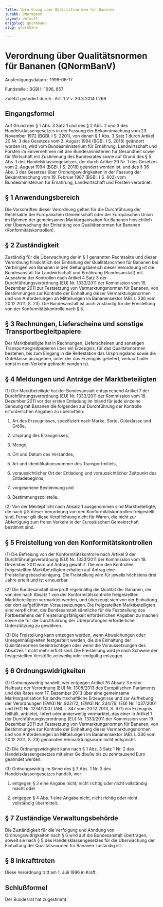 ```yaml
---
Title: Verordnung über Qualitätsnormen für Bananen
jurabk: QNormBanV
layout: default
origslug: qnormbanv
slug: qnormbanv

---
```


# Verordnung über Qualitätsnormen für Bananen (QNormBanV)

Ausfertigungsdatum
:   1996-06-17

Fundstelle
:   BGBl I: 1996, 857

Zuletzt geändert durch
:   Art. 1 V v. 20.3.2014 I 269


## Eingangsformel

Auf Grund des § 1 Abs. 3 Satz 1 und des § 2 Abs. 2 und 3 des
Handelsklassengesetzes in der Fassung der Bekanntmachung vom 23.
November 1972 (BGBl. I S. 2201), von denen § 1 Abs. 3 Satz 1 durch
Artikel 20 Nr. 3 des Gesetzes vom 2. August 1994 (BGBl. I S. 2018)
geändert worden ist, wird vom Bundesministerium für Ernährung,
Landwirtschaft und Forsten im Einvernehmen mit den Bundesministerien
für Gesundheit sowie für Wirtschaft mit Zustimmung des Bundesrates
sowie auf Grund des § 5 Abs. 1 des Handelsklassengesetzes, der durch
Artikel 20 Nr. 1 des Gesetzes vom 2. August 1994 (BGBl. I S. 2018)
geändert worden ist, und des § 36 Abs. 3 des Gesetzes über
Ordnungswidrigkeiten in der Fassung der Bekanntmachung vom 19. Februar
1987 (BGBl. I S. 602) vom Bundesministerium für Ernährung,
Landwirtschaft und Forsten verordnet:


## § 1 Anwendungsbereich

Die Vorschriften dieser Verordnung gelten für die Durchführung der
Rechtsakte der Europäischen Gemeinschaft oder der Europäischen Union
im Rahmen der gemeinsamen Marktorganisation für Bananen hinsichtlich
der Überwachung der Einhaltung von Qualitätsnormen für Bananen
(Konformitätskontrollen).


## § 2 Zuständigkeit

Zuständig für die Überwachung der in § 1 genannten Rechtsakte und
dieser Verordnung hinsichtlich der Einhaltung der Qualitätsnormen für
Bananen bei Verbringen von Bananen in den Geltungsbereich dieser
Verordnung ist die Bundesanstalt für Landwirtschaft und Ernährung
(Bundesanstalt) mit Ausnahme der Kontrollen nach Artikel 4 Satz 3 der
Durchführungsverordnung (EU) Nr. 1333/2011 der Kommission vom 19.
Dezember 2011 zur Festsetzung von Vermarktungsnormen für Bananen, von
Bestimmungen zur Kontrolle der Einhaltung dieser Vermarktungsnormen
und von Anforderungen an Mitteilungen im Bananensektor (ABl. L 336 vom
20\.12.2011, S. 23). Die Bundesanstalt ist auch zuständig für die
Freistellung von der Konformitätskontrolle nach § 5.


## § 3 Rechnungen, Lieferscheine und sonstige Transportbegleitpapiere

Der Marktbeteiligte hat in Rechnungen, Lieferscheinen und sonstigen
Transportbegleitpapieren über ein Erzeugnis, für das Qualitätsnormen
bestehen, bis zum Eingang in die Reifestation das Ursprungsland sowie
die Güteklasse anzugeben, unter der das Erzeugnis geliefert, verkauft
oder sonst in den Verkehr gebracht worden ist.


## § 4 Meldungen und Anträge der Marktbeteiligten

(1) Der Marktbeteiligte hat der Bundesanstalt entsprechend Artikel 7
der Durchführungsverordnung (EU) Nr. 1333/2011 der Kommission vom 19.
Dezember 2011 vor der ersten Entladung im Inland für jede einzelne
Sendung mit Bananen die folgenden zur Durchführung der Kontrolle
erforderlichen Angaben zu übermitteln:

1.  Art des Erzeugnisses, spezifiziert nach Marke, Sorte, Güteklasse und
    Größe,


2.  Ursprung des Erzeugnisses,


3.  Menge,


4.  Ort und Datum des Versandes,


5.  Art und Identifikationsnummer des Transportmittels,


6.  voraussichtlicher Ort der Entladung und voraussichtlicher Zeitpunkt
    des Entladebeginns,


7.  vorgesehene Bestimmung und


8.  Bestimmungszollstelle.




(2) Von der Meldepflicht nach Absatz 1 ausgenommen sind
Marktbeteiligte, die nach § 5 dieser Verordnung von den
Konformitätskontrollen freigestellt sind. Ferner gilt diese
Verpflichtung nicht für Waren, die nicht zur Abfertigung zum freien
Verkehr in der Europäischen Gemeinschaft bestimmt sind.


## § 5 Freistellung von den Konformitätskontrollen

(1) Die Befreiung von der Konformitätskontrolle nach Artikel 9 der
Durchführungsverordnung (EU) Nr. 1333/2011 der Kommission vom 19.
Dezember 2011 wird auf Antrag gewährt. Die von den Kontrollen
freigestellten Marktbeteiligten erhalten auf Antrag eine
Freistellungsbescheinigung. Die Freistellung wird für jeweils
höchstens drei Jahre erteilt und ist erneuerbar.

(2) Die Bundesanstalt überprüft regelmäßig die Qualität der Bananen,
die von den nach Absatz 1 von der Konformitätskontrolle freigestellten
Marktbeteiligten vermarktet werden, und überzeugt sich von der
Einhaltung der dort aufgeführten Voraussetzungen. Die freigestellten
Marktbeteiligten sind verpflichtet, der Bundesanstalt sämtliche für
die Feststellung des Fortbestehens der Freistellungsfähigkeit
erforderlichen Angaben zu machen sowie die für die Durchführung der
Überprüfungen erforderliche Unterstützung zu gewähren.

(3) Die Freistellung kann entzogen werden, wenn Abweichungen oder
Unregelmäßigkeiten festgestellt werden, die die Einhaltung der
Qualitätsnormen beeinträchtigen oder wenn die Voraussetzungen des
Absatzes 1 nicht mehr erfüllt sind. Die Freistellung wird je nach
Schwere der festgestellten Verstöße zeitweilig oder endgültig
entzogen.


## § 6 Ordnungswidrigkeiten

(1) Ordnungswidrig handelt, wer entgegen Artikel 76 Absatz 3 erster
Halbsatz der Verordnung (EU) Nr. 1308/2013 des Europäischen Parlaments
und des Rates vom 17. Dezember 2013 über eine gemeinsame
Marktorganisation für landwirtschaftliche Erzeugnisse und zur
Aufhebung der Verordnungen (EWG) Nr. 922/72, (EWG) Nr. 234/79, (EG)
Nr. 1037/2001 und (EG) Nr. 1234/2007 (ABl. L 347 vom 20.12.2013, S.
671) ein Erzeugnis feilhält, anbietet, liefert oder anderweitig
vermarktet, das einer in Artikel 1 der Durchführungsverordnung (EU)
Nr. 1333/2011 der Kommission vom 19. Dezember 2011 zur Festsetzung von
Vermarktungsnormen für Bananen, von Bestimmungen zur Kontrolle der
Einhaltung dieser Vermarktungsnormen und von Anforderungen an
Mitteilungen im Bananensektor (ABl. L 336 vom 20.12.2011, S. 23)
genannten Vermarktungsnorm nicht entspricht.

(2) Die Ordnungswidrigkeit kann nach § 1 Abs. 3 Satz 1 Nr. 2 des
Handelsklassengesetzes mit einer Geldbuße bis zu zehntausend Euro
geahndet werden.

(3) Ordnungswidrig im Sinne des § 7 Abs. 1 Nr. 3 des
Handelsklassengesetzes handelt, wer

1.  entgegen § 3 eine Angabe nicht, nicht richtig oder nicht vollständig
    macht oder


2.  entgegen § 4 Abs. 1 eine Angabe nicht, nicht richtig oder nicht
    vollständig übermittelt.





## § 7 Zuständige Verwaltungsbehörde

Die Zuständigkeit für die Verfolgung und Ahndung von
Ordnungswidrigkeiten nach § 6 wird auf die Bundesanstalt übertragen,
soweit sie nach § 5 des Handelsklassengesetzes für die Überwachung der
Einhaltung der Qualitätsnormen für Bananen zuständig ist.


## § 8 Inkrafttreten

Diese Verordnung tritt am 1. Juli 1996 in Kraft.


## Schlußformel

Der Bundesrat hat zugestimmt.

